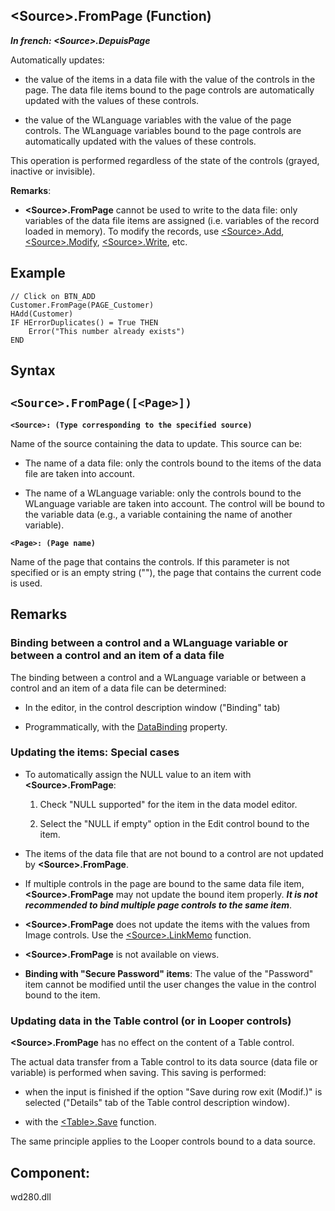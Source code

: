 
## &lt;Source&gt;.FromPage (Function)

***In french: &lt;Source&gt;.DepuisPage***

<a name="XUse"></a>
<a name="Use"></a>
<a name="description"></a>
Automatically updates:

- the value of the items in a data file with the value of the controls in the page. The data file items bound to the page controls are automatically updated with the values of these controls.

- the value of the WLanguage variables with the value of the page controls. The WLanguage variables bound to the page controls are automatically updated with the values of these controls.


This operation is performed regardless of the state of the controls (grayed, inactive or invisible).

**Remarks**: 

- **&lt;Source&gt;.FromPage** cannot be used to write to the data file: only variables of the data file items are assigned (i.e. variables of the record loaded in memory). To modify the records, use [&lt;Source&gt;.Add](../WDLang4/1000024187.md), [&lt;Source&gt;.Modify](../WDLang4/1000025038.md), [&lt;Source&gt;.Write](../WDLang4/1000024331.md), etc.



<a name="Example1"></a>
<a name="sample_code"></a>

## Example


```wl
// Click on BTN_ADD
Customer.FromPage(PAGE_Customer)
HAdd(Customer)
IF HErrorDuplicates() = True THEN
	Error("This number already exists")
END
```

<a name="XSYNTAX"></a>
<a name="SYNTAX1"></a>

## Syntax

`<Source>.FromPage([<Page>])`
---

**`<Source>: (Type corresponding to the specified source)`**

Name of the source containing the data to update. This source can be:

- The name of a data file: only the controls bound to the items of the data file are taken into account.

- The name of a WLanguage variable: only the controls bound to the WLanguage variable are taken into account.
	The control will be bound to the variable data (e.g., a variable containing the name of another variable).  




**`<Page>: (Page name)`**

Name of the page that contains the controls.
If this parameter is not specified or is an empty string (""), the page that contains the current code is used.



<a name="NOTE0"></a>
<a name="NOTE0_1"></a>

## Remarks


### Binding between a control and a WLanguage variable or between a control and an item of a data file
<a name="binding_between_control_and_wlanguage_variable_between_control_and_item_data_file_ELTPARAGRAPHE000233"></a>

The binding between a control and a WLanguage variable or between a control and an item of a data file can be determined:

- In the editor, in the control description window ("Binding" tab)

- Programmatically, with the [DataBinding](../Proprietes/2510060.md) property.



<a name="NOTE0_2"></a>


### Updating the items: Special cases
<a name="updating_the_items_special_cases_ELTPARAGRAPHE000249"></a>

- To automatically assign the NULL value to an item with **&lt;Source&gt;.FromPage**:

	1. Check "NULL supported" for the item in the data model editor.

	2. Select the "NULL if empty" option in the Edit control bound to the item.




- The items of the data file that are not bound to a control are not updated by **&lt;Source&gt;.FromPage**.

- If multiple controls in the page are bound to the same data file item, **&lt;Source&gt;.FromPage** may not update the bound item properly. ***It is not recommended to bind multiple page controls to the same item***.

- **&lt;Source&gt;.FromPage** does not update the items with the values from Image controls. Use the [&lt;Source&gt;.LinkMemo](../WDLang4/1000024194.md) function.

- **&lt;Source&gt;.FromPage** is not available on views.

- **Binding with "Secure Password" items**: The value of the "Password" item cannot be modified until the user changes the value in the control bound to the item.



<a name="NOTE0_3"></a>


### Updating data in the Table control (or in Looper controls)
<a name="updating_data_the_table_control_looper_controls_ELTPARAGRAPHE000284"></a>

**&lt;Source&gt;.FromPage** has no effect on the content of a Table control. 

The actual data transfer from a Table control to its data source (data file or variable) is performed when saving. This saving is performed: 

- when the input is finished if the option "Save during row exit (Modif.)" is selected ("Details" tab of the Table control description window).

- with the [&lt;Table&gt;.Save](../WDLang1/1000024249.md) function.




The same principle applies to the Looper controls bound to a data source.

<a name="XComponent"></a>

## Component:
wd280.dll
